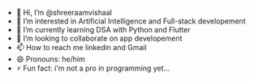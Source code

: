 - 👋 Hi, I’m @shreeraamvishaal
- 👀 I’m interested in Artificial Intelligence and Full-stack developement
- 🌱 I’m currently learning DSA with Python and Flutter
- 💞️ I’m looking to collaborate on app developement
- 📫 How to reach me linkedin and Gmail
- 😄 Pronouns: he/him
- ⚡ Fun fact: i'm not a pro in programming yet...

<!---
shreeraamvishaal/shreeraamvishaal is a ✨ special ✨ repository because its `README.md` (this file) appears on your GitHub profile.
You can click the Preview link to take a look at your changes.
--->
